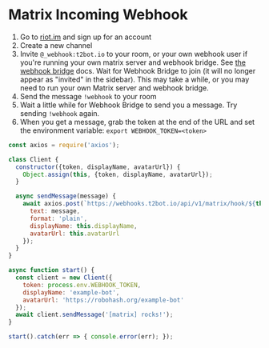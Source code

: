 # Matrix Incoming Webhook

1. Go to [riot.im][riot] and sign up for an account
2. Create a new channel
3. Invite `@_webhook:t2bot.io` to your room, or your own webhook user
   if you're running your own matrix server and webhook bridge. See
   [the webhook bridge][webhook-bridge] docs. Wait for Webhook Bridge
   to join (it will no longer appear as "invited" in the sidebar).
   This may take a while, or you may need to run your own Matrix
   server and webhook bridge.
4. Send the message `!webhook` to your room
5. Wait a little while for Webhook Bridge to send you a message. Try
   sending `!webhook` again.
6. When you get a message, grab the token at the end of the URL and
   set the environment variable: `export WEBHOOK_TOKEN=<token>`

[riot]: https://riot.im/
[webhook-bridge]: https://github.com/turt2live/matrix-appservice-webhooks
``` js
const axios = require('axios');

class Client {
  constructor({token, displayName, avatarUrl}) {
    Object.assign(this, {token, displayName, avatarUrl});
  }

  async sendMessage(message) {
    await axios.post(`https://webhooks.t2bot.io/api/v1/matrix/hook/${this.token}`, {
      text: message,
      format: 'plain',
      displayName: this.displayName,
      avatarUrl: this.avatarUrl
    });
  }
}

async function start() {
  const client = new Client({
    token: process.env.WEBHOOK_TOKEN,
    displayName: 'example-bot',
    avatarUrl: 'https://robohash.org/example-bot'
  });
  await client.sendMessage('[matrix] rocks!');
}

start().catch(err => { console.error(err); });
```